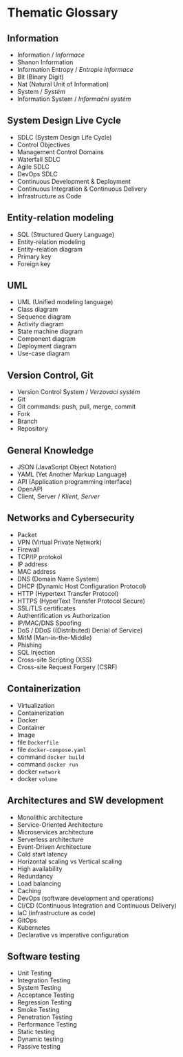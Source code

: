 # Thematic Glossary

## Information

- Information / *Informace*
- Shanon Information
- Information Entropy / *Entropie informace*
- Bit (Binary Digit)
- Nat (Natural Unit of Information)
- System / *Systém*
- Information System / *Informační systém*

## System Design Live Cycle
  
- SDLC (System Design Life Cycle)
- Control Objectives
- Management Control Domains
- Waterfall SDLC
- Agile SDLC
- DevOps SDLC
- Continuous Development & Deployment
- Continuous Integration & Continuous Delivery
- Infrastructure as Code

## Entity-relation modeling

- SQL (Structured Query Language)
- Entity-relation modeling
- Entity–relation diagram
- Primary key
- Foreign key

## UML

- UML (Unified modeling language)
- Class diagram
- Sequence diagram
- Activity diagram
- State machine diagram
- Component diagram
- Deployment diagram
- Use-case diagram

## Version Control, Git
- Version Control System / *Verzovací systém*
- Git
- Git commands: push, pull, merge, commit
- Fork
- Branch
- Repository

## General Knowledge

- JSON (JavaScript Object Notation)
- YAML (Yet Another Markup Language)
- API (Application programming interface)
- OpenAPI
- Client, Server / *Klient, Server*

## Networks and Cybersecurity
- Packet
- VPN (Virtual Private Network)
- Firewall
- TCP/IP protokol
- IP address
- MAC address
- DNS (Domain Name System)
- DHCP (Dynamic Host Configuration Protocol)
- HTTP (Hypertext Transfer Protocol)
- HTTPS (HyperText Transfer Protocol Secure)
- SSL/TLS certificates
- Authentification vs Authorization
- IP/MAC/DNS Spoofing
- DoS / DDoS ((Distributed) Denial of Service)
- MitM (Man-in-the-Middle)
- Phishing
- SQL Injection
- Cross-site Scripting (XSS)
- Cross-site Request Forgery (CSRF)

## Containerization

- Virtualization
- Containerization
- Docker
- Container
- Image
- file `Dockerfile`
- file `docker-compose.yaml`
- command `docker build`
- command `docker run`
- docker `network`
- docker `volume`


## Architectures and SW development

- Monolithic architecture
- Service-Oriented Architecture
- Microservices architecture
- Serverless architecture
- Event-Driven Architecture
- Cold start latency
- Horizontal scaling vs Vertical scaling
- High availability
- Redundancy
- Load balancing
- Caching
- DevOps (software development and operations)
- CI/CD (Continuous Integration and Continuous Delivery)
- IaC (infrastructure as code)
- GitOps
- Kubernetes
- Declarative vs imperative configuration

## Software testing

- Unit Testing
- Integration Testing
- System Testing
- Acceptance Testing
- Regression Testing
- Smoke Testing
- Penetration Testing
- Performance Testing
- Static testing 
- Dynamic testing 
- Passive testing


